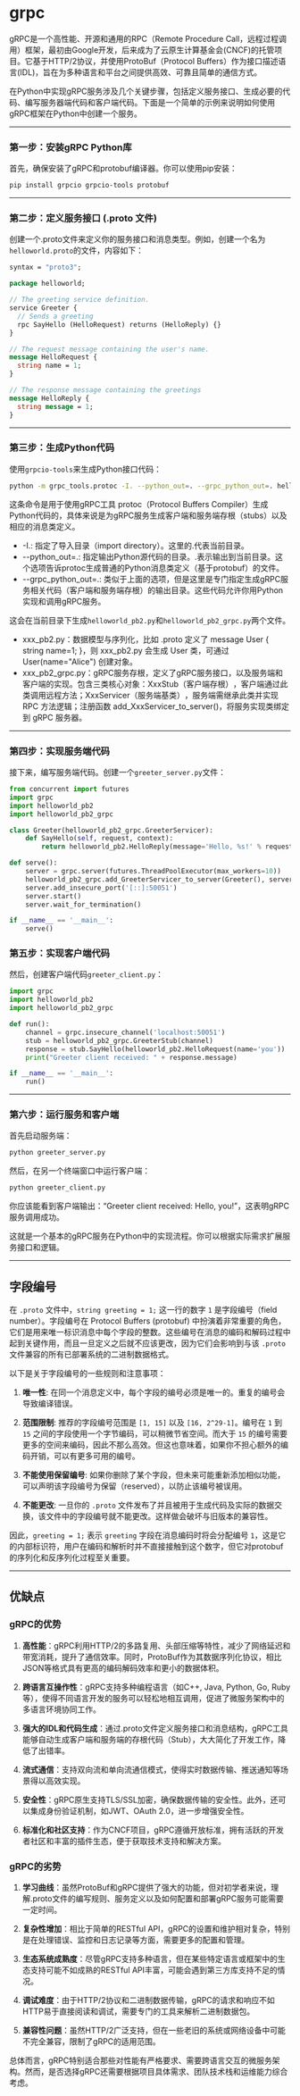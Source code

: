 # grpc
gRPC是一个高性能、开源和通用的RPC（Remote Procedure Call，远程过程调用）框架，最初由Google开发，后来成为了云原生计算基金会(CNCF)的托管项目。它基于HTTP/2协议，并使用ProtoBuf（Protocol Buffers）作为接口描述语言(IDL)，旨在为多种语言和平台之间提供高效、可靠且简单的通信方式。

在Python中实现gRPC服务涉及几个关键步骤，包括定义服务接口、生成必要的代码、编写服务器端代码和客户端代码。下面是一个简单的示例来说明如何使用gRPC框架在Python中创建一个服务。

---

### 第一步：安装gRPC Python库

首先，确保安装了gRPC和protobuf编译器。你可以使用pip安装：

```bash
pip install grpcio grpcio-tools protobuf
```

---

### 第二步：定义服务接口 (.proto 文件)

创建一个.proto文件来定义你的服务接口和消息类型。例如，创建一个名为`helloworld.proto`的文件，内容如下：

```proto
syntax = "proto3";

package helloworld;

// The greeting service definition.
service Greeter {
  // Sends a greeting
  rpc SayHello (HelloRequest) returns (HelloReply) {}
}

// The request message containing the user's name.
message HelloRequest {
  string name = 1;
}

// The response message containing the greetings
message HelloReply {
  string message = 1;
}
```

---

### 第三步：生成Python代码

使用`grpcio-tools`来生成Python接口代码：

```bash
python -m grpc_tools.protoc -I. --python_out=. --grpc_python_out=. helloworld.proto
```
这条命令是用于使用gRPC工具 protoc（Protocol Buffers Compiler）生成Python代码的，具体来说是为gRPC服务生成客户端和服务端存根（stubs）以及相应的消息类定义。
- -I.: 指定了导入目录（import directory）。这里的.代表当前目录。
- --python_out=.: 指定输出Python源代码的目录。.表示输出到当前目录。这个选项告诉protoc生成普通的Python消息类定义（基于protobuf）的文件。
- --grpc_python_out=.: 类似于上面的选项，但是这里是专门指定生成gRPC服务相关代码（客户端和服务端存根）的输出目录。这些代码允许你用Python实现和调用gRPC服务。

这会在当前目录下生成`helloworld_pb2.py`和`helloworld_pb2_grpc.py`两个文件。
- xxx_pb2.py：数据模型与序列化，比如 .proto 定义了 message User { string name=1; }，则 xxx_pb2.py 会生成 User 类，可通过 User(name="Alice") 创建对象。
- xxx_pb2_grpc.py：gRPC服务存根，定义了gRPC服务接口，以及服务端和客户端的实现。包含三类核心对象：XxxStub（客户端存根）​，客户端通过此类调用远程方法；​XxxServicer（服务端基类）​，服务端需继承此类并实现 RPC 方法逻辑；注册函数 add_XxxServicer_to_server()，将服务实现类绑定到 gRPC 服务器。

---

### 第四步：实现服务端代码

接下来，编写服务端代码。创建一个`greeter_server.py`文件：

```python
from concurrent import futures
import grpc
import helloworld_pb2
import helloworld_pb2_grpc

class Greeter(helloworld_pb2_grpc.GreeterServicer):
    def SayHello(self, request, context):
        return helloworld_pb2.HelloReply(message='Hello, %s!' % request.name)

def serve():
    server = grpc.server(futures.ThreadPoolExecutor(max_workers=10))
    helloworld_pb2_grpc.add_GreeterServicer_to_server(Greeter(), server)
    server.add_insecure_port('[::]:50051')
    server.start()
    server.wait_for_termination()

if __name__ == '__main__':
    serve()
```

### 第五步：实现客户端代码

然后，创建客户端代码`greeter_client.py`：

```python
import grpc
import helloworld_pb2
import helloworld_pb2_grpc

def run():
    channel = grpc.insecure_channel('localhost:50051')
    stub = helloworld_pb2_grpc.GreeterStub(channel)
    response = stub.SayHello(helloworld_pb2.HelloRequest(name='you'))
    print("Greeter client received: " + response.message)

if __name__ == '__main__':
    run()
```

---

### 第六步：运行服务和客户端

首先启动服务端：

```bash
python greeter_server.py
```

然后，在另一个终端窗口中运行客户端：

```bash
python greeter_client.py
```

你应该能看到客户端输出：“Greeter client received: Hello, you!”，这表明gRPC服务调用成功。

这就是一个基本的gRPC服务在Python中的实现流程。你可以根据实际需求扩展服务接口和逻辑。

---

## 字段编号
在 `.proto` 文件中，`string greeting = 1;` 这一行的数字 `1` 是字段编号（field number）。字段编号在 Protocol Buffers (protobuf) 中扮演着非常重要的角色，它们是用来唯一标识消息中每个字段的整数。这些编号在消息的编码和解码过程中起到关键作用，而且一旦定义之后就不应该更改，因为它们会影响到与该 `.proto` 文件兼容的所有已部署系统的二进制数据格式。

以下是关于字段编号的一些规则和注意事项：

1. **唯一性**: 在同一个消息定义中，每个字段的编号必须是唯一的。重复的编号会导致编译错误。

2. **范围限制**: 推荐的字段编号范围是 `[1, 15]` 以及 `[16, 2^29-1]`。编号在 `1` 到 `15` 之间的字段使用一个字节编码，可以稍微节省空间。而大于 `15` 的编号需要更多的空间来编码，因此不那么高效。但这也意味着，如果你不担心额外的编码开销，可以有更多可用的编号。

3. **不能使用保留编号**: 如果你删除了某个字段，但未来可能重新添加相似功能，可以声明该字段编号为保留（reserved），以防止该编号被误用。

4. **不能更改**: 一旦你的 `.proto` 文件发布了并且被用于生成代码及实际的数据交换，该文件中的字段编号就不能更改。这样做会破坏与旧版本的兼容性。

因此，`greeting = 1;` 表示 `greeting` 字段在消息编码时将会分配编号 `1`，这是它的内部标识符，用户在编码和解析时并不直接接触到这个数字，但它对protobuf的序列化和反序列化过程至关重要。

---

## 优缺点
### gRPC的优势

1. **高性能**：gRPC利用HTTP/2的多路复用、头部压缩等特性，减少了网络延迟和带宽消耗，提升了通信效率。同时，ProtoBuf作为其数据序列化协议，相比JSON等格式具有更高的编码解码效率和更小的数据体积。

2. **跨语言互操作性**：gRPC支持多种编程语言（如C++, Java, Python, Go, Ruby等），使得不同语言开发的服务可以轻松地相互调用，促进了微服务架构中的多语言环境协同工作。

3. **强大的IDL和代码生成**：通过.proto文件定义服务接口和消息结构，gRPC工具能够自动生成客户端和服务端的存根代码（Stub），大大简化了开发工作，降低了出错率。

4. **流式通信**：支持双向流和单向流通信模式，使得实时数据传输、推送通知等场景得以高效实现。

5. **安全性**：gRPC原生支持TLS/SSL加密，确保数据传输的安全性。此外，还可以集成身份验证机制，如JWT、OAuth 2.0，进一步增强安全性。

6. **标准化和社区支持**：作为CNCF项目，gRPC遵循开放标准，拥有活跃的开发者社区和丰富的插件生态，便于获取技术支持和解决方案。

### gRPC的劣势

1. **学习曲线**：虽然ProtoBuf和gRPC提供了强大的功能，但对初学者来说，理解.proto文件的编写规则、服务定义以及如何配置和部署gRPC服务可能需要一定时间。

2. **复杂性增加**：相比于简单的RESTful API，gRPC的设置和维护相对复杂，特别是在处理错误、监控和日志记录等方面，需要更多的配置和管理。

3. **生态系统成熟度**：尽管gRPC支持多种语言，但在某些特定语言或框架中的生态支持可能不如成熟的RESTful API丰富，可能会遇到第三方库支持不足的情况。

4. **调试难度**：由于HTTP/2协议和二进制数据传输，gRPC的请求和响应不如HTTP易于直接阅读和调试，需要专门的工具来解析二进制数据包。

5. **兼容性问题**：虽然HTTP/2广泛支持，但在一些老旧的系统或网络设备中可能不完全兼容，限制了gRPC的适用范围。

总体而言，gRPC特别适合那些对性能有严格要求、需要跨语言交互的微服务架构。然而，是否选择gRPC还需要根据项目具体需求、团队技术栈和运维能力综合考虑。